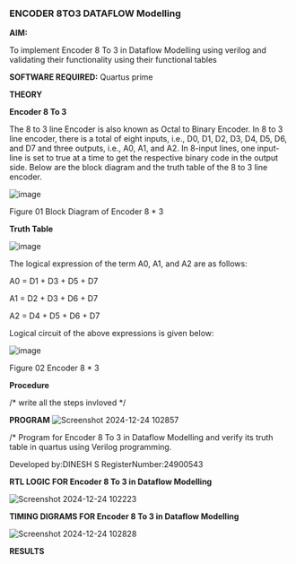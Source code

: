 ### ENCODER 8TO3 DATAFLOW Modelling

**AIM:**

To implement  Encoder 8 To 3 in Dataflow Modelling using verilog and validating their functionality using their functional tables

**SOFTWARE REQUIRED:** Quartus prime

**THEORY**

**Encoder 8 To 3**

The 8 to 3 line Encoder is also known as Octal to Binary Encoder. In 8 to 3 line encoder, there is a total of eight inputs, i.e., D0, D1, D2, D3, D4, D5, D6, and D7 and three outputs, i.e., A0, A1, and A2. In 8-input lines, one input-line is set to true at a time to get the respective binary code in the output side. Below are the block diagram and the truth table of the 8 to 3 line encoder.

![image](https://github.com/naavaneetha/ENCODER8TO3DATAFLOW/assets/154305477/0bc242c1-eb9e-4c47-afe5-30428470efc3)

Figure 01  Block Diagram of Encoder 8 * 3

**Truth Table**

![image](https://github.com/naavaneetha/ENCODER8TO3DATAFLOW/assets/154305477/35496b14-ae6e-4cd1-9abd-d6736b576575)

The logical expression of the term A0, A1, and A2 are as follows:

A0 = D1 + D3 + D5 + D7

A1 = D2 + D3 + D6 + D7

A2 = D4 + D5 + D6 + D7

Logical circuit of the above expressions is given below:

![image](https://github.com/naavaneetha/ENCODER8TO3DATAFLOW/assets/154305477/95acaee6-c873-4c75-89eb-ef09fb158053)

Figure 02  Encoder 8 * 3

**Procedure**

/* write all the steps invloved */

**PROGRAM**
![Screenshot 2024-12-24 102857](https://github.com/user-attachments/assets/e289880e-df1f-451f-8439-d4331e6ec875)


/* Program for Encoder 8 To 3 in Dataflow Modelling and verify its truth table in quartus using Verilog programming. 

Developed by:DINESH S
RegisterNumber:24900543

**RTL LOGIC FOR Encoder 8 To 3 in Dataflow Modelling**

![Screenshot 2024-12-24 102223](https://github.com/user-attachments/assets/7ba26164-8604-4912-ba58-63e6287ab7a7)


**TIMING DIGRAMS FOR Encoder 8 To 3 in Dataflow Modelling**


![Screenshot 2024-12-24 102828](https://github.com/user-attachments/assets/af6eb4d3-1d4e-46bd-b76b-6cca99d4ed57)


**RESULTS**




